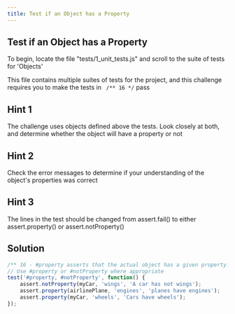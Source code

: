 ```yaml
---
title: Test if an Object has a Property
---
```

## Test if an Object has a Property

To begin, locate the file "tests/1_unit_tests.js" and scroll to the suite of tests for 'Objects'

This file contains multiple suites of tests for the project, and this challenge requires you to make the tests in ``` /** 16 */``` pass

## Hint 1

The challenge uses objects defined above the tests. Look closely at both, and determine whether the object will have a property or not

## Hint 2

Check the error messages to determine if your understanding of the object's properties was correct

## Hint 3

The lines in the test should be changed from assert.fail() to either assert.property() or assert.notProperty()

## Solution

```js
/** 16 - #property asserts that the actual object has a given property. **/
// Use #property or #notProperty where appropriate
test('#property, #notProperty', function() {
    assert.notProperty(myCar, 'wings', 'A car has not wings');
    assert.property(airlinePlane, 'engines', 'planes have engines');
    assert.property(myCar, 'wheels', 'Cars have wheels');
});
```